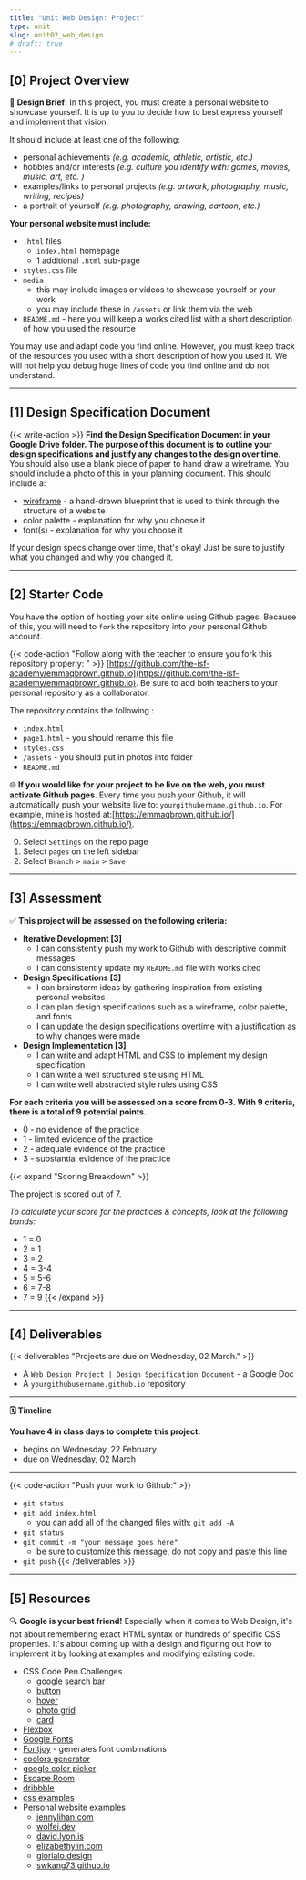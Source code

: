 ```yaml
---
title: "Unit Web Design: Project"
type: unit
slug: unit02_web_design
# draft: true
---
```



## [0] Project Overview

🎨 **Design Brief:** In this project, you must create a personal website to showcase yourself. It is up to you to decide how to best express yourself and implement that vision. 

It should include at least one of the following:

- personal achievements *(e.g. academic, athletic, artistic, etc.)*
- hobbies and/or interests *(e.g. culture you identify with: games, movies, music, art, etc. )*
- examples/links to personal projects *(e.g. artwork, photography, music, writing, recipes)*
- a portrait of yourself *(e.g. photography, drawing, cartoon, etc.)*


**Your personal website must include:**
- `.html` files
    - `index.html` homepage
    - 1 additional `.html` sub-page
- `styles.css` file
- `media`
    - this may include images or videos to showcase yourself or your work
    - you may include these in `/assets` or link them via the web
- `README.md` - here you will keep a works cited list with a short description of how you used the resource

You may use and adapt code you find online. However, you must keep track of the resources you used with a short description of how you used it. We will not help you debug huge lines of code you find online and do not understand.


---

## [1] Design Specification Document


{{< write-action >}} **Find the Design Specification Document in your Google Drive folder. The purpose of this document is to outline your design specifications and justify any changes to the design over time.** You should also use a blank piece of paper to hand draw  a wireframe. You should include a photo of this in your planning document. This should include a:

- [wireframe](https://balsamiq.com/learn/articles/what-are-wireframes/#:~:text=A%20wireframe%20is%20a%20schematic,or%20website%20you're%20building.) - a hand-drawn blueprint that is used to think through the structure of a website 
- color palette - explanation for why you choose it
- font(s) - explanation for why you choose it

If your design specs change over time, that's okay! Just be sure to justify what you changed and why you changed it.

---

## [2] Starter Code

You have the option of hosting your site online using Github pages. Because of this, you will need to `fork` the repository into your personal Github account. 

{{< code-action "Follow along with the teacher to ensure you fork this repository properly: " >}} [https://github.com/the-isf-academy/emmaqbrown.github.io](https://github.com/the-isf-academy/emmaqbrown.github.io). Be sure to add both teachers to your personal repository as a collaborator. 

The repository contains the following :
- `index.html`
- `page1.html` - you should rename this file
- `styles.css`
- `/assets` - you should put in photos into folder 
- `README.md`

🌐 **If you would like for your project to be live on the web, you must activate Github pages**. Every time you push your Github, it will automatically push your website live to: `yourgithubername.github.io`. For example, mine is hosted at:[https://emmaqbrown.github.io/](https://emmaqbrown.github.io/).

0. Select `Settings` on the repo page
0. Select `pages` on the left sidebar
0. Select `Branch` > `main` > `Save`


---



## [3] Assessment


✅  **This project will be assessed on the following criteria:**
- **Iterative Development [3]**
    - I can consistently push my work to Github with descriptive commit messages
    - I can consistently update my `README.md` file with works cited 
- **Design Specifications [3]**
    - I can brainstorm ideas by gathering inspiration from existing personal websites
    - I can plan design specifications such as a wireframe, color palette, and fonts 
    - I can update the design specifications overtime with a justification as to why changes were made
- **Design Implementation [3]**
    - I can write and adapt HTML and CSS to implement my design specification
    - I can write a well structured site using HTML
    - I can write well abstracted style rules using CSS 


**For each criteria you will be assessed on a score from 0-3. With 9 criteria, there is a total of 9 potential points.** 
- 0 - no evidence of the practice
- 1 - limited evidence of the practice
- 2 - adequate evidence of the practice
- 3 - substantial evidence of the practice

{{< expand "Scoring Breakdown" >}}

The project is scored out of 7. 

*To calculate your score for the practices & concepts, look at the following bands:*

- 1 = 0
- 2 = 1
- 3 = 2
- 4 = 3-4
- 5 = 5-6
- 6 = 7-8
- 7 = 9
{{< /expand >}}


---

## [4] Deliverables

{{< deliverables  "Projects are due on Wednesday, 02 March." >}}

- A `Web Design Project | Design Specification Document` - a Google Doc
- A `yourgithubusername.github.io` repository 

---

**🗓️ Timeline**

**You have 4 in class days to complete this project.**

- begins on Wednesday, 22 February 
- due on Wednesday, 02 March

---

{{< code-action "Push your work to Github:" >}}
- `git status`
- `git add index.html`
    - you can add all of the changed files with: `git add -A`
- `git status`
- `git commit -m "your message goes here"`
    - be sure to customize this message, do not copy and paste this line
- `git push`
{{< /deliverables >}}

---

## [5] Resources

🔍 **Google is your best friend!** Especially when it comes to Web Design, it's not about remembering exact HTML syntax or hundreds of specific CSS properties. It's about coming up with a design and figuring out how to implement it by looking at examples and modifying existing code.

- CSS Code Pen Challenges
    - [google search bar](bit.ly/cs10_css_challenge)
    - [button](bit.ly/css_challenge_button)
    - [hover](https://codepen.io/eqbrown/pen/mdGeZdy)
    - [photo grid](bit.ly/css_challenge_photogrid)
    - [card](bit.ly/css_challenge_card)
- [Flexbox](https://css-tricks.com/snippets/css/a-guide-to-flexbox/)
- [Google Fonts](https://fonts.google.com/)
- [Fontjoy](https://fontjoy.com/) - generates font combinations
- [coolors generator](https://coolors.co/generate)
- [google color picker](https://g.co/kgs/aHdDB9)
- [Escape Room](https://escape.wolfie.dev/)
- [dribbble](https://dribbble.com/shots/popular/web-design)
- [css examples](https://css-examples.wizardzines.com/)
- Personal website examples
    - [jennylihan.com](https://jennylihan.com/)
    - [wolfei.dev](https://wolfie.dev/)
    - [david.lyon.is](https://david.lyon.is/)
    - [elizabethylin.com](https://www.elizabethylin.com/)
    - [glorialo.design](https://www.glorialo.design/)
    - [swkang73.github.io](https://swkang73.github.io/#home)



